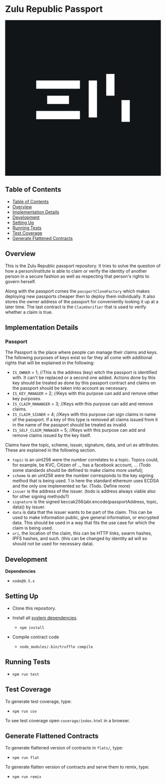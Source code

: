 # Zulu Republic Passport

![Zulu Republic](zulu-icon.png)

## Table of Contents

-   [Table of Contents](#table-of-contents)
-   [Overview](#overview)
-   [Implementation Details](#implementation-details)
-   [Development](#development)
-   [Setting Up](#setting-up)
-   [Running Tests](#running-tests)
-   [Test Coverage](#test-coverage)
-   [Generate Flattened Contracts](#generate-flattened-contracts)

## Overview

This is the Zulu Republic passport repository. It tries to solve the question of how a person/institute is able to claim or verify the identity of another person in a secure fashion as well as respecting that person's rights to govern herself.

Along with the passport comes the `passportCloneFactory` which makes deploying new passports cheaper then to deploy them individually. It also stores the owner address of the passport for conveniently looking it up at a later time.
The last contract is the `ClaimVerifier` that is used to verify whether a claim is true.

## Implementation Details

### Passport

The Passport is the place where people can manage their claims and keys.
The following purposes of keys exist so far they all come with additional rights that will be explained in the following:

-   `IS_OWNER` = 1; //This is the address (key) witch the passport is identified with. It can't be replaced or a second one added. Actions done by this key should be treated as done by this passport contract and claims on the passport should be taken into account as necessary.
-   `IS_KEY_MANAGER` = 2; //Keys with this purpose can add and remove other key purposes.
-   `IS_CLAIM_MANANGER` = 3; //Keys with this purpose can add and remove claims.
-   `IS_CLAIM_SIGNER` = 4; //Keys with this purpose can sign claims in name of the passport. If a key of this type is removed all claims issued from it in the name of the passport should be treated as invalid.
-   `IS_SELF_CLAIM_MANAGER` = 5; //Keys with this purpose can add and remove claims issued by the key itself.

Claims have the topic, scheme, issuer, signature, data, and uri as attributes. These are explained in the following section.

-   `topic` is an uint256 were the number correlates to a topic. Topics could, for example, be KVC, Citizen of .., has a facebook account, ... (Todo some standards should be defined to make claims more useful);
-   `scheme` is an uint256 were the number corresponds to the key signing method that is being used. 1 is here the standard ethereum uses ECDSA and the only one implemented so far. (Todo. Define more)
-   `issuer` is the address of the issuer. (todo is address always viable also for other signing methods?)
-   `signature` is the signed keccak256(abi.encode(passportAddress, topic, data)) by issuer.
-   `data` is data that the issuer wants to be part of the claim. This can be used to make information public, give general information, or encrypted data. This should be used in a way that fits the use case for which the claim is being used.
-   `uri`, the location of the claim, this can be HTTP links, swarm hashes, IPFS hashes, and such. (this can be changed by identity ad will so should not be used for necessary data).

## Development

**Dependencies**

-   `node@9.5.x`

## Setting Up

-   Clone this repository.

-   Install all [system dependencies](#development).

    -   `npm install`

-   Compile contract code

    -   `node_modules/.bin/truffle compile`

## Running Tests

-   `npm run test`

## Test Coverage

To generate test coverage, type:

-   `npm run cov`

To see test coverage open `coverage/index.html` in a browser.

## Generate Flattened Contracts

To generate flattened version of contracts in `flats/`, type:

-   `npm run flat`

To generate flatten version of contracts and serve them to remix, type:

-   `npm run remix`

